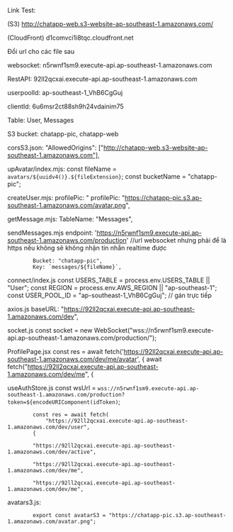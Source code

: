 Link Test:

(S3)  http://chatapp-web.s3-website-ap-southeast-1.amazonaws.com/

(CloudFront)  d1comvci1i8tqc.cloudfront.net

Đổi url cho các file sau

websocket: n5rwnf1sm9.execute-api.ap-southeast-1.amazonaws.com

RestAPI: 92ll2qcxai.execute-api.ap-southeast-1.amazonaws.com

userpoolId: ap-southeast-1_VhB6CgGuj

clientId: 6u6msr2ct88sh9h24vdainim75

Table: 
       User,
       Messages
       
S3 bucket: 
           chatapp-pic,
           chatapp-web

corsS3.json: 
            "AllowedOrigins": ["http://chatapp-web.s3-website-ap-southeast-1.amazonaws.com"],

upAvatar/index.mjs: 
                const fileName = `avatars/${uuidv4()}.${fileExtension}`;
                const bucketName = "chatapp-pic";

createUser.mjs:
            profilePic: "      profilePic: "https://chatapp-pic.s3.ap-southeast-1.amazonaws.com/avatar.png",

getMessage.mjs:
            TableName: "Messages",

sendMessages.mjs
            endpoint: 'https://n5rwnf1sm9.execute-api.ap-southeast-1.amazonaws.com/production' //url websocket nhưng phải để là https nếu không sẽ không nhận tin nhắn realtime được

            Bucket: "chatapp-pic",
            Key: `messages/${fileName}`,

connect/index.js
            const USERS_TABLE = process.env.USERS_TABLE || "User";
            const REGION = process.env.AWS_REGION || "ap-southeast-1";
            const USER_POOL_ID = "ap-southeast-1_VhB6CgGuj"; // gán trực tiếp

axios.js
            baseURL: "https://92ll2qcxai.execute-api.ap-southeast-1.amazonaws.com/dev",

socket.js
            const socket = new WebSocket("wss://n5rwnf1sm9.execute-api.ap-southeast-1.amazonaws.com/production/");

ProfilePage.jsx
            const res = await fetch('https://92ll2qcxai.execute-api.ap-southeast-1.amazonaws.com/dev/me/avatar', {
            await fetch("https://92ll2qcxai.execute-api.ap-southeast-1.amazonaws.com/dev/me", {

useAuthStore.js
            const wsUrl = `wss://n5rwnf1sm9.execute-api.ap-southeast-1.amazonaws.com/production?token=${encodeURIComponent(idToken)`;
            
            const res = await fetch(
                "https://92ll2qcxai.execute-api.ap-southeast-1.amazonaws.com/dev/user",
            {
            
            "https://92ll2qcxai.execute-api.ap-southeast-1.amazonaws.com/dev/active",

            "https://92ll2qcxai.execute-api.ap-southeast-1.amazonaws.com/dev/me",
    
            "https://92ll2qcxai.execute-api.ap-southeast-1.amazonaws.com/dev/me",

avatars3.js:

            export const avatarS3 = "https://chatapp-pic.s3.ap-southeast-1.amazonaws.com/avatar.png";
